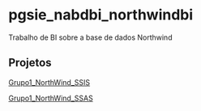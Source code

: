 # pgsie_nabdbi_northwindbi
 Trabalho de BI sobre a base de dados Northwind
 
 ## Projetos
 [Grupo1_NorthWind_SSIS](https://github.com/ruialexrib/pgsie_nabdbi_northwindbi/tree/master/Grupo1_NorthWind_SSIS)
 
 [Grupo1_NorthWind_SSAS](https://github.com/ruialexrib/pgsie_nabdbi_northwindbi/tree/master/Grupo1_NorthWind_SSAS)
 
 
